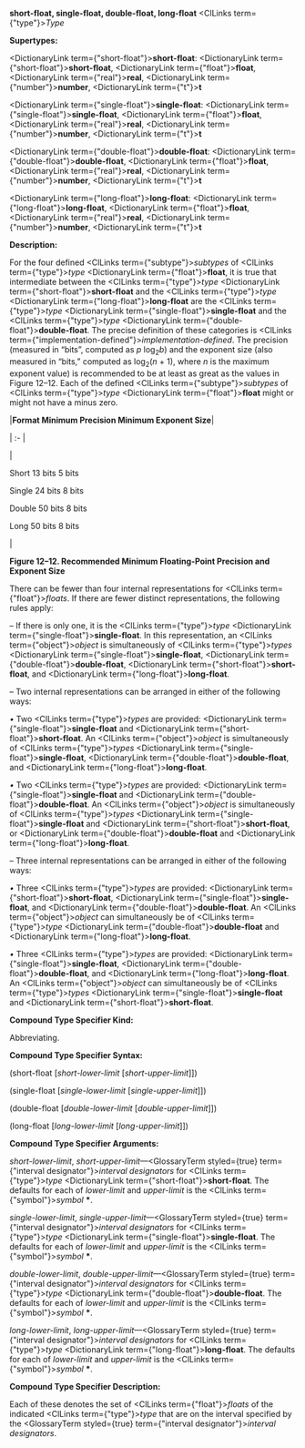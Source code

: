 **short-float, single-float, double-float, long-float** <ClLinks  term={"type"}><i>Type</i></ClLinks> 



**Supertypes:** 



<DictionaryLink  term={"short-float"}><b>short-float</b></DictionaryLink>: <DictionaryLink  term={"short-float"}><b>short-float</b></DictionaryLink>, <DictionaryLink  term={"float"}><b>float</b></DictionaryLink>, <DictionaryLink  term={"real"}><b>real</b></DictionaryLink>, <DictionaryLink  term={"number"}><b>number</b></DictionaryLink>, <DictionaryLink  term={"t"}><b>t</b></DictionaryLink> 



<DictionaryLink  term={"single-float"}><b>single-float</b></DictionaryLink>: <DictionaryLink  term={"single-float"}><b>single-float</b></DictionaryLink>, <DictionaryLink  term={"float"}><b>float</b></DictionaryLink>, <DictionaryLink  term={"real"}><b>real</b></DictionaryLink>, <DictionaryLink  term={"number"}><b>number</b></DictionaryLink>, <DictionaryLink  term={"t"}><b>t</b></DictionaryLink> 



<DictionaryLink  term={"double-float"}><b>double-float</b></DictionaryLink>: <DictionaryLink  term={"double-float"}><b>double-float</b></DictionaryLink>, <DictionaryLink  term={"float"}><b>float</b></DictionaryLink>, <DictionaryLink  term={"real"}><b>real</b></DictionaryLink>, <DictionaryLink  term={"number"}><b>number</b></DictionaryLink>, <DictionaryLink  term={"t"}><b>t</b></DictionaryLink> 



<DictionaryLink  term={"long-float"}><b>long-float</b></DictionaryLink>: <DictionaryLink  term={"long-float"}><b>long-float</b></DictionaryLink>, <DictionaryLink  term={"float"}><b>float</b></DictionaryLink>, <DictionaryLink  term={"real"}><b>real</b></DictionaryLink>, <DictionaryLink  term={"number"}><b>number</b></DictionaryLink>, <DictionaryLink  term={"t"}><b>t</b></DictionaryLink> 



**Description:** 



For the four defined <ClLinks  term={"subtype"}><i>subtypes</i></ClLinks> of <ClLinks  term={"type"}><i>type</i></ClLinks> <DictionaryLink  term={"float"}><b>float</b></DictionaryLink>, it is true that intermediate between the <ClLinks  term={"type"}><i>type</i></ClLinks> <DictionaryLink  term={"short-float"}><b>short-float</b></DictionaryLink> and the <ClLinks  term={"type"}><i>type</i></ClLinks> <DictionaryLink  term={"long-float"}><b>long-float</b></DictionaryLink> are the <ClLinks  term={"type"}><i>type</i></ClLinks> <DictionaryLink  term={"single-float"}><b>single-float</b></DictionaryLink> and the <ClLinks  term={"type"}><i>type</i></ClLinks> <DictionaryLink  term={"double-float"}><b>double-float</b></DictionaryLink>. The precise definition of these categories is <ClLinks  term={"implementation-defined"}><i>implementation-defined</i></ClLinks>. The precision (measured in “bits”, computed as *p* log<sub>2</sub>*b*) and the exponent size (also measured in “bits,” computed as log<sub>2</sub>(*n* + 1), where *n* is the maximum exponent value) is recommended to be at least as great as the values in Figure 12–12. Each of the defined <ClLinks  term={"subtype"}><i>subtypes</i></ClLinks> of <ClLinks  term={"type"}><i>type</i></ClLinks> <DictionaryLink  term={"float"}><b>float</b></DictionaryLink> might or might not have a minus zero. 



|**Format Minimum Precision Minimum Exponent Size**|

| :- |

|<p>Short 13 bits 5 bits </p><p>Single 24 bits 8 bits </p><p>Double 50 bits 8 bits </p><p>Long 50 bits 8 bits</p>|





**Figure 12–12. Recommended Minimum Floating-Point Precision and Exponent Size** 



There can be fewer than four internal representations for <ClLinks  term={"float"}><i>floats</i></ClLinks>. If there are fewer distinct representations, the following rules apply: 



– If there is only one, it is the <ClLinks  term={"type"}><i>type</i></ClLinks> <DictionaryLink  term={"single-float"}><b>single-float</b></DictionaryLink>. In this representation, an <ClLinks  term={"object"}><i>object</i></ClLinks> is simultaneously of <ClLinks  term={"type"}><i>types</i></ClLinks> <DictionaryLink  term={"single-float"}><b>single-float</b></DictionaryLink>, <DictionaryLink  term={"double-float"}><b>double-float</b></DictionaryLink>, <DictionaryLink  term={"short-float"}><b>short-float</b></DictionaryLink>, and <DictionaryLink  term={"long-float"}><b>long-float</b></DictionaryLink>. 



– Two internal representations can be arranged in either of the following ways: 







 



 



*•* Two <ClLinks  term={"type"}><i>types</i></ClLinks> are provided: <DictionaryLink  term={"single-float"}><b>single-float</b></DictionaryLink> and <DictionaryLink  term={"short-float"}><b>short-float</b></DictionaryLink>. An <ClLinks  term={"object"}><i>object</i></ClLinks> is simultaneously of <ClLinks  term={"type"}><i>types</i></ClLinks> <DictionaryLink  term={"single-float"}><b>single-float</b></DictionaryLink>, <DictionaryLink  term={"double-float"}><b>double-float</b></DictionaryLink>, and <DictionaryLink  term={"long-float"}><b>long-float</b></DictionaryLink>. 



*•* Two <ClLinks  term={"type"}><i>types</i></ClLinks> are provided: <DictionaryLink  term={"single-float"}><b>single-float</b></DictionaryLink> and <DictionaryLink  term={"double-float"}><b>double-float</b></DictionaryLink>. An <ClLinks  term={"object"}><i>object</i></ClLinks> is simultaneously of <ClLinks  term={"type"}><i>types</i></ClLinks> <DictionaryLink  term={"single-float"}><b>single-float</b></DictionaryLink> and <DictionaryLink  term={"short-float"}><b>short-float</b></DictionaryLink>, or <DictionaryLink  term={"double-float"}><b>double-float</b></DictionaryLink> and <DictionaryLink  term={"long-float"}><b>long-float</b></DictionaryLink>. 



– Three internal representations can be arranged in either of the following ways: 



*•* Three <ClLinks  term={"type"}><i>types</i></ClLinks> are provided: <DictionaryLink  term={"short-float"}><b>short-float</b></DictionaryLink>, <DictionaryLink  term={"single-float"}><b>single-float</b></DictionaryLink>, and <DictionaryLink  term={"double-float"}><b>double-float</b></DictionaryLink>. An <ClLinks  term={"object"}><i>object</i></ClLinks> can simultaneously be of <ClLinks  term={"type"}><i>type</i></ClLinks> <DictionaryLink  term={"double-float"}><b>double-float</b></DictionaryLink> and <DictionaryLink  term={"long-float"}><b>long-float</b></DictionaryLink>. 



*•* Three <ClLinks  term={"type"}><i>types</i></ClLinks> are provided: <DictionaryLink  term={"single-float"}><b>single-float</b></DictionaryLink>, <DictionaryLink  term={"double-float"}><b>double-float</b></DictionaryLink>, and <DictionaryLink  term={"long-float"}><b>long-float</b></DictionaryLink>. An <ClLinks  term={"object"}><i>object</i></ClLinks> can simultaneously be of <ClLinks  term={"type"}><i>types</i></ClLinks> <DictionaryLink  term={"single-float"}><b>single-float</b></DictionaryLink> and <DictionaryLink  term={"short-float"}><b>short-float</b></DictionaryLink>. 



**Compound Type Specifier Kind:** 



Abbreviating. 



**Compound Type Specifier Syntax:** 



(short-float [*short-lower-limit* [*short-upper-limit*]]) 



(single-float [*single-lower-limit* [*single-upper-limit*]]) 



(double-float [*double-lower-limit* [*double-upper-limit*]]) 



(long-float [*long-lower-limit* [*long-upper-limit*]]) 



**Compound Type Specifier Arguments:** 



*short-lower-limit*, *short-upper-limit*—<GlossaryTerm styled={true} term={"interval designator"}><i>interval designators</i></GlossaryTerm> for <ClLinks  term={"type"}><i>type</i></ClLinks> <DictionaryLink  term={"short-float"}><b>short-float</b></DictionaryLink>. The defaults for each of *lower-limit* and *upper-limit* is the <ClLinks  term={"symbol"}><i>symbol</i></ClLinks> **\***. 



*single-lower-limit*, *single-upper-limit*—<GlossaryTerm styled={true} term={"interval designator"}><i>interval designators</i></GlossaryTerm> for <ClLinks  term={"type"}><i>type</i></ClLinks> <DictionaryLink  term={"single-float"}><b>single-float</b></DictionaryLink>. The defaults for each of *lower-limit* and *upper-limit* is the <ClLinks  term={"symbol"}><i>symbol</i></ClLinks> **\***. 



*double-lower-limit*, *double-upper-limit*—<GlossaryTerm styled={true} term={"interval designator"}><i>interval designators</i></GlossaryTerm> for <ClLinks  term={"type"}><i>type</i></ClLinks> <DictionaryLink  term={"double-float"}><b>double-float</b></DictionaryLink>. The defaults for each of *lower-limit* and *upper-limit* is the <ClLinks  term={"symbol"}><i>symbol</i></ClLinks> **\***. 



*long-lower-limit*, *long-upper-limit*—<GlossaryTerm styled={true} term={"interval designator"}><i>interval designators</i></GlossaryTerm> for <ClLinks  term={"type"}><i>type</i></ClLinks> <DictionaryLink  term={"long-float"}><b>long-float</b></DictionaryLink>. The defaults for each of *lower-limit* and *upper-limit* is the <ClLinks  term={"symbol"}><i>symbol</i></ClLinks> **\***. 



**Compound Type Specifier Description:** 



Each of these denotes the set of <ClLinks  term={"float"}><i>floats</i></ClLinks> of the indicated <ClLinks  term={"type"}><i>type</i></ClLinks> that are on the interval specified by the <GlossaryTerm styled={true} term={"interval designator"}><i>interval designators</i></GlossaryTerm>. 







 



 



